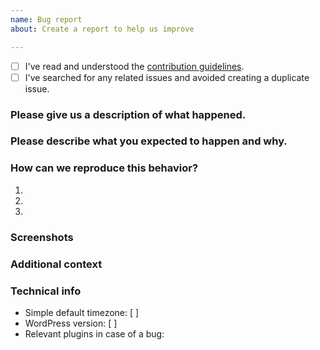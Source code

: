 ```yaml
---
name: Bug report
about: Create a report to help us improve

---
```


<!-- Please use this template when creating an issue.
- Please check the boxes after you've created your issue.
- Please use the latest version the plugin.-->

* [ ] I've read and understood the [contribution guidelines](https://github.com/my-language-skills/simple-default-timezone/blob/master/.github/CONTRIBUTING.md).
* [ ] I've searched for any related issues and avoided creating a duplicate issue.

### Please give us a description of what happened.




### Please describe what you expected to happen and why.




### How can we reproduce this behavior?
1.
2.
3.


### Screenshots
<!-- If applicable, add screenshots to help explain your problem. -->

### Additional context
<!-- Add any other context about the problem here. -->

### Technical info
* Simple default timezone: [  ] <!-- Plugin version here -->
* WordPress version: [  ] <!-- Enter WordPress version here -->
* Relevant plugins in case of a bug:      <!-- Please make sure you can reproduce this bug with no plugins activated. Sometimes issues may occur due to plugin conflicts. -->
